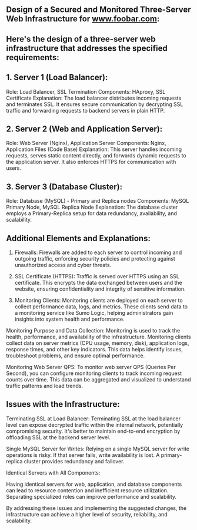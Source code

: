 ## Design of a Secured and Monitored Three-Server Web Infrastructure for www.foobar.com:

## Here's the design of a three-server web infrastructure that addresses the specified requirements:

## 1. Server 1 (Load Balancer):

Role: Load Balancer, SSL Termination
Components: HAproxy, SSL Certificate
Explanation: The load balancer distributes incoming requests and terminates SSL. It ensures secure communication by decrypting SSL traffic and forwarding requests to backend servers in plain HTTP.
## 2. Server 2 (Web and Application Server):

Role: Web Server (Nginx), Application Server
Components: Nginx, Application Files (Code Base)
Explanation: This server handles incoming requests, serves static content directly, and forwards dynamic requests to the application server. It also enforces HTTPS for communication with users.
## 3. Server 3 (Database Cluster):

Role: Database (MySQL) - Primary and Replica nodes
Components: MySQL Primary Node, MySQL Replica Node
Explanation: The database cluster employs a Primary-Replica setup for data redundancy, availability, and scalability.

## Additional Elements and Explanations:

1. Firewalls:
Firewalls are added to each server to control incoming and outgoing traffic, enforcing security policies and protecting against unauthorized access and cyber threats.

2. SSL Certificate (HTTPS):
Traffic is served over HTTPS using an SSL certificate. This encrypts the data exchanged between users and the website, ensuring confidentiality and integrity of sensitive information.

3. Monitoring Clients:
Monitoring clients are deployed on each server to collect performance data, logs, and metrics. These clients send data to a monitoring service like Sumo Logic, helping administrators gain insights into system health and performance.

Monitoring Purpose and Data Collection:
Monitoring is used to track the health, performance, and availability of the infrastructure. Monitoring clients collect data on server metrics (CPU usage, memory, disk), application logs, response times, and other key indicators. This data helps identify issues, troubleshoot problems, and ensure optimal performance.

Monitoring Web Server QPS:
To monitor web server QPS (Queries Per Second), you can configure monitoring clients to track incoming request counts over time. This data can be aggregated and visualized to understand traffic patterns and load trends.

## Issues with the Infrastructure:

Terminating SSL at Load Balancer:
Terminating SSL at the load balancer level can expose decrypted traffic within the internal network, potentially compromising security. It's better to maintain end-to-end encryption by offloading SSL at the backend server level.

Single MySQL Server for Writes:
Relying on a single MySQL server for write operations is risky. If that server fails, write availability is lost. A primary-replica cluster provides redundancy and failover.

 Identical Servers with All Components:

Having identical servers for web, application, and database components can lead to resource contention and inefficient resource utilization. Separating specialized roles can improve performance and scalability.

By addressing these issues and implementing the suggested changes, the infrastructure can achieve a higher level of security, reliability, and scalability.
